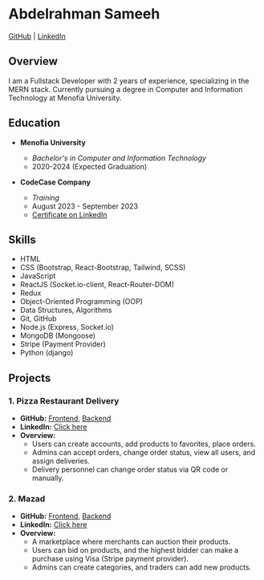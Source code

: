 # Abdelrahman Sameeh

[GitHub](https://github.com/abdelrahman-sameeh) | [LinkedIn](https://www.linkedin.com/in/abdelrahman-sameeh-384508231/)

## Overview

I am a Fullstack Developer with 2 years of experience, specializing in the MERN stack. Currently pursuing a degree in Computer and Information Technology at Menofia University.

## Education

- **Menofia University**
  - *Bachelor's in Computer and Information Technology*
  - 2020-2024 (Expected Graduation)

- **CodeCase Company**
  - *Training*
  - August 2023 - September 2023
  - [Certificate on LinkedIn](https://www.linkedin.com/posts/abdelrahman-sameeh-384508231_intern-in-codecase-activity-7102962108740333569-iQqh?utm_source=share&utm_medium=member_desktop)

## Skills

- HTML
- CSS (Bootstrap, React-Bootstrap, Tailwind, SCSS)
- JavaScript
- ReactJS (Socket.io-client, React-Router-DOM)
- Redux
- Object-Oriented Programming (OOP)
- Data Structures, Algorithms
- Git, GitHub
- Node.js (Express, Socket.io)
- MongoDB (Mongoose)
- Stripe (Payment Provider)
- Python (django)

## Projects

### 1. Pizza Restaurant Delivery

- **GitHub:** [Frontend](https://github.com/abdelrahman-sameeh/restaurant-frontend-react), [Backend](https://github.com/abdelrahman-sameeh/node-restuarant-API)
- **LinkedIn:** [Click here](https://www.linkedin.com/posts/abdelrahman-sameeh-384508231_frontenddevelopment-backenddevelopment-fullstackdevelopment-activity-7104428743783309314-0QC-?utm_source=share&utm_medium=member_desktop)
- **Overview:**
  - Users can create accounts, add products to favorites, place orders.
  - Admins can accept orders, change order status, view all users, and assign deliveries.
  - Delivery personnel can change order status via QR code or manually.

### 2. Mazad

- **GitHub:** [Frontend](https://github.com/abdelrahman-sameeh/frontend-mazad), [Backend](https://github.com/abdelrahman-sameeh/API-mazad)
- **LinkedIn:** [Click here](https://www.linkedin.com/posts/abdelrahman-sameeh-384508231_frontenddevelopment-backenddevelopment-fullstackdevelopment-activity-7118776482352525312-jyNi?utm_source=share&utm_medium=member_desktop)
- **Overview:**
  - A marketplace where merchants can auction their products.
  - Users can bid on products, and the highest bidder can make a purchase using Visa (Stripe payment provider).
  - Admins can create categories, and traders can add new products.

